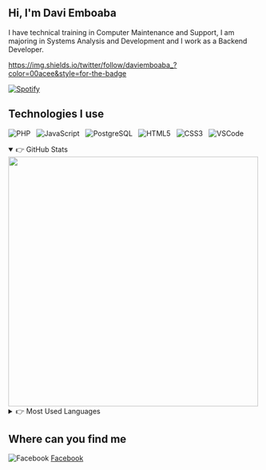 ## Hi, I'm Davi Emboaba 

I have technical training in Computer Maintenance and Support, I am majoring in Systems Analysis and Development and I work as a Backend Developer.

https://img.shields.io/twitter/follow/daviemboaba_?color=00acee&style=for-the-badge

[![Spotify](https://spotify-daviemboaba.vercel.app/api/spotify)](https://open.spotify.com/user/o172hvfe3w593x75nzdwnnkm4?si=3t2EzIT-QdSyzIU6iOKi1Q)

## Technologies I use
![PHP](https://img.shields.io/badge/-PHP-777BB4?style=flat&logoColor=fff&logo=php) &nbsp; 
![JavaScript](https://img.shields.io/badge/-JavaScript-F7DF1E?style=flat&logoColor=fff&logo=JavaScript) &nbsp; 
![PostgreSQL](https://img.shields.io/badge/-PostgreSQL-336791?style=flat&logoColor=fff&logo=postgresql) &nbsp;
![HTML5](https://img.shields.io/badge/-HTML-E34F26?style=flat&logoColor=fff&logo=HTML5) &nbsp;
![CSS3](https://img.shields.io/badge/-CSS-1572B6?style=flat&logoColor=fff&logo=CSS3) &nbsp;
![VSCode](https://img.shields.io/badge/-VSCode-007ACC?style=flat&logoColorfff=&logo=visual-studio-code) &nbsp;
  
<details open>
  <summary>👉 GitHub Stats</summary>
  <img width="500px" align="center" src="https://github-readme-stats-daviemboaba.vercel.app/api?username=daviemboaba&bg_color=fff&show_icons=false&text_color=282a37&cache_seconds=1800&hide_border=true" />
</details>

<details>
  <summary>👉 Most Used Languages</summary>
  <img width="325px" align="center" src="https://github-readme-stats-daviemboaba.vercel.app/api/top-langs/?username=daviemboaba&langs_count=8&bg_color=fff&text_color=282a37&hide_border=true" />
</details>

## Where can you find me
![Facebook](https://img.shields.io/badge/-Facebook-1877F2?style=flat&logoColor=fff&logo=facebook) [Facebook] &nbsp;


[Facebook]: https://www.facebook.com/daviiemboaba


